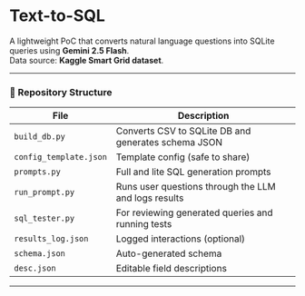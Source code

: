 # Text-to-SQL

A lightweight PoC that converts natural language questions into SQLite queries using **Gemini 2.5 Flash**.  
Data source: **Kaggle Smart Grid dataset**.  

---

### 📁 Repository Structure

| File | Description |
|------|--------------|
| `build_db.py` | Converts CSV to SQLite DB and generates schema JSON |
| `config_template.json` | Template config (safe to share) |
| `prompts.py` | Full and lite SQL generation prompts |
| `run_prompt.py` | Runs user questions through the LLM and logs results |
| `sql_tester.py` | For reviewing generated queries and running tests |
| `results_log.json` | Logged interactions (optional) |
| `schema.json` | Auto-generated schema |
| `desc.json` | Editable field descriptions |

---
